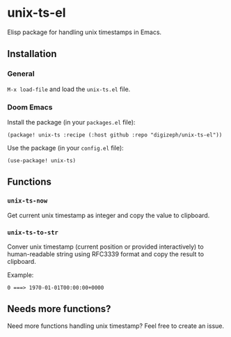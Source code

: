 # unix-ts-el

Elisp package for handling unix timestamps in Emacs. 

## Installation

### General

`M-x load-file` and load the `unix-ts.el` file.

### Doom Emacs

Install the package (in your `packages.el` file):
```elisp
(package! unix-ts :recipe (:host github :repo "digizeph/unix-ts-el"))
```

Use the package (in your `config.el` file):
```elisp
(use-package! unix-ts)
```

## Functions

### `unix-ts-now`

Get current unix timestamp as integer and copy the value to clipboard.

### `unix-ts-to-str`

Conver unix timestamp (current position or provided interactively) to human-readable string
using RFC3339 format and copy the result to clipboard.

Example:
```
0 ===> 1970-01-01T00:00:00+0000
```

## Needs more functions?

Need more functions handling unix timestamp? Feel free to create an issue.
